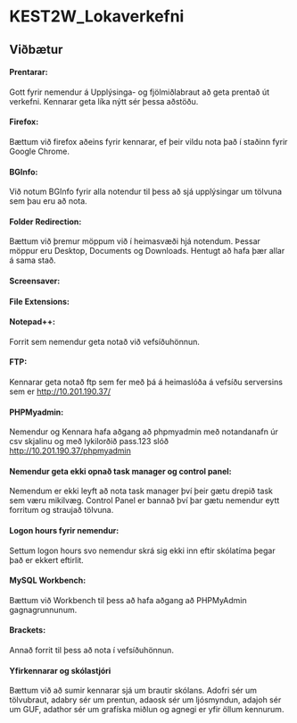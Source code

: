 # KEST2W_Lokaverkefni

## Viðbætur

#### Prentarar:

Gott fyrir nemendur á Upplýsinga- og fjölmiðlabraut að geta prentað út verkefni. Kennarar geta líka nýtt sér þessa aðstöðu.

#### Firefox:

Bættum við firefox aðeins fyrir kennarar, ef þeir vildu nota það í staðinn fyrir Google Chrome. 

#### BGInfo:

Við notum BGInfo fyrir alla notendur til þess að sjá upplýsingar um tölvuna sem þau eru að nota.

#### Folder Redirection:

Bættum við þremur möppum við í heimasvæði hjá notendum. Þessar möppur eru Desktop, Documents og Downloads. Hentugt að hafa þær allar á sama stað.

#### Screensaver:

#### File Extensions:



#### Notepad++:

Forrit sem nemendur geta notað við vefsíðuhönnun.

#### FTP:

Kennarar geta notað ftp sem fer með þá á heimaslóða á vefsíðu serversins sem er http://10.201.190.37/

#### PHPMyadmin:

Nemendur og Kennara hafa aðgang að phpmyadmin með notandanafn úr csv skjalinu og með lykilorðið pass.123 slóð http://10.201.190.37/phpmyadmin

#### Nemendur geta ekki opnað task manager og control panel:

Nemendum er ekki leyft að nota task manager því þeir gætu drepið task sem væru mikilvæg. Control Panel er bannað því þar gætu nemendur eytt forritum og straujað tölvuna.

#### Logon hours fyrir nemendur:

Settum logon hours svo nemendur skrá sig ekki inn eftir skólatíma þegar það er ekkert eftirlit.

#### MySQL Workbench:

Bættum við Workbench til þess að hafa aðgang að PHPMyAdmin gagnagrunnunum.

#### Brackets:

Annað forrit til þess að nota í vefsíðuhönnun.

#### Yfirkennarar og skólastjóri

Bættum við að sumir kennarar sjá um brautir skólans. Adofri sér um tölvubraut, adabry sér um prentun, adaosk sér um ljósmyndun, adajoh sér um GUF, adathor sér um grafíska miðlun og agnegi er yfir öllum kennurum.
